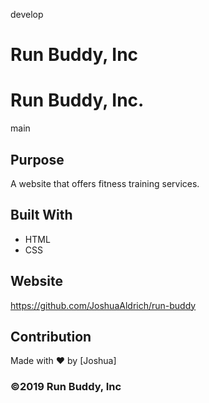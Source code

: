 develop
# Run Buddy, Inc

# Run Buddy, Inc.
main

## Purpose
A website that offers fitness training services. 

## Built With
* HTML
* CSS

## Website
https://github.com/JoshuaAldrich/run-buddy

## Contribution
Made with ❤️ by [Joshua]

### ©️2019 Run Buddy, Inc 